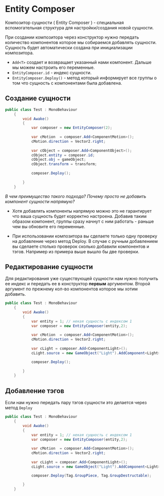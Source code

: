 # Entity Composer

Композитор сущности ( Entity Composer ) - специальная вспомогательная структура для настройки/создания новой сущности.

При создании композитора через конструктор нужно передать количество компонентов которое мы собираемся добавлять сущности.
Сущность будет автоматически создана при инициализации композитора.

* `Add<T>` создает и возвращает указанный нами компонент. Дальше мы можем настроить его переменные.
* `EntityComposer.id` - индекс сущности.
* `EntityComposer.Deploy()` - метод который информирует все группы о том что сущность с компонентами была добавлена.

## Создание сущности

```csharp
public class Test : MonoBehaviour
    {
        void Awake()
        {
            var composer = new EntityComposer(2);
            
            var cMotion  = composer.Add<ComponentMotion>();
            cMotion.direction = Vector2.right;
            
            var cObject = composer.Add<ComponentObject>();
            cObject.entity = composer.id;
            cObject.obj = gameObject;
            cObject.transform = transform;
            
            composer.Deploy();
     
        }
    }
```

_В чем преимущество такого подхода? Почему просто не добавить компонент сущности напрямую?_

* Хотя добавлять компоненты напрямую можно это не гарантирует что ваша сущность будет корректно настроена.
Добавив таким образом компонент, группы сразу начнут с ним работать - раньше чем вы обновите его переменные.

* При использовании композитора вы сделаете только одну проверку на добавление через метод Deploy. В случае с ручным добавлением вы сделаете столько проверок сколько добавили компонентов и тэгов. Например из примера выше вышло бы две проверки.

## Редактирование сущности

Для редактирования уже существующей сущности нам нужно получить ее индекс и передать ее в конструктор **первым** аргументом. Второй аргумент по прежнему кол-во компонентов которое мы хотим добавить.

```csharp
public class Test : MonoBehaviour
    {
        void Awake()
        {
            var entity = 1; // некая сущность с индексом 1
            var composer = new EntityComposer(entity,2);
            
            var cMotion  = composer.Add<ComponentMotion>();
            cMotion.direction = Vector2.right;
 
            var cLight = composer.Add<ComponentLight>();
            cLight.source = new GameObject("Light").AddComponent<Light>();

            composer.Deploy();
     
        }
    }
```

## Добавление тэгов

Если нам нужно передать пару тэгов сущности это делается через метод `Deploy`

```csharp
public class Test : MonoBehaviour
    {
        void Awake()
        {
            var entity = 1; // некая сущность с индексом 1
            var composer = new EntityComposer(entity,2);
            
            var cMotion  = composer.Add<ComponentMotion>();
            cMotion.direction = Vector2.right;
 
            var cLight = composer.Add<ComponentLight>();
            cLight.source = new GameObject("Light").AddComponent<Light>();

            composer.Deploy(Tag.GroupPiece, Tag.GroupDestructable);
     
        }
    }
```
